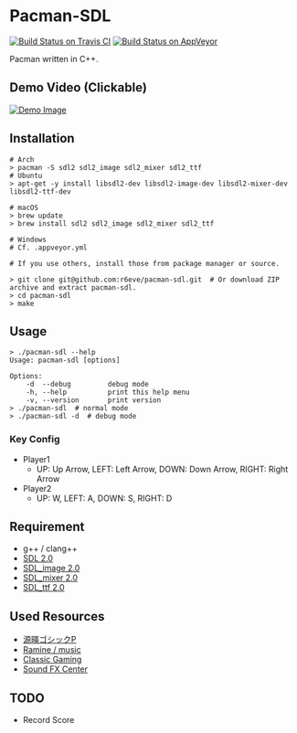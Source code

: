 Pacman-SDL
==========
[![Build Status on Travis CI][]][Travis CI Results]
[![Build Status on AppVeyor][]][AppVeyor Results]

Pacman written in C++.

## Demo Video (Clickable)

[![Demo Image][]][Demo Video]

## Installation

```console
# Arch
> pacman -S sdl2 sdl2_image sdl2_mixer sdl2_ttf
# Ubuntu
> apt-get -y install libsdl2-dev libsdl2-image-dev libsdl2-mixer-dev libsdl2-ttf-dev

# macOS
> brew update
> brew install sdl2 sdl2_image sdl2_mixer sdl2_ttf

# Windows
# Cf. .appveyor.yml

# If you use others, install those from package manager or source.

> git clone git@github.com:r6eve/pacman-sdl.git  # Or download ZIP archive and extract pacman-sdl.
> cd pacman-sdl
> make
```

## Usage

```console
> ./pacman-sdl --help
Usage: pacman-sdl [options]

Options:
    -d  --debug         debug mode
    -h, --help          print this help menu
    -v, --version       print version
> ./pacman-sdl  # normal mode
> ./pacman-sdl -d  # debug mode
```

### Key Config

* Player1
  * UP: Up Arrow, LEFT: Left Arrow, DOWN: Down Arrow, RIGHT: Right Arrow
* Player2
  * UP: W, LEFT: A, DOWN: S, RIGHT: D

## Requirement

* g++ / clang++
* [SDL 2.0][]
* [SDL_image 2.0][]
* [SDL_mixer 2.0][]
* [SDL_ttf 2.0][]

## Used Resources

* [源暎ゴシックP][]
* [Ramine / music][]
* [Classic Gaming][]
* [Sound FX Center][]

## TODO

* Record Score

[Build Status on Travis CI]: https://travis-ci.org/r6eve/pacman-sdl.svg?branch=master
[Travis CI Results]: https://travis-ci.org/r6eve/pacman-sdl
[Build Status on AppVeyor]: https://ci.appveyor.com/api/projects/status/r0owflvuqcyl651d?svg=true
[AppVeyor Results]: https://ci.appveyor.com/project/r6eve/pacman-sdl
[Demo Image]: http://img.youtube.com/vi/jTj5H4HFE68/0.jpg
[Demo Video]: https://youtu.be/jTj5H4HFE68
[SDL 2.0]: http://www.libsdl.org/
[SDL_image 2.0]: https://www.libsdl.org/projects/SDL_image/
[SDL_mixer 2.0]: https://www.libsdl.org/projects/SDL_mixer/
[SDL_ttf 2.0]: https://www.libsdl.org/projects/SDL_ttf/
[源暎ゴシックP]: https://okoneya.jp/font/genei-antique.html
[Ramine / music]: http://2ram.com/music.php
[Classic Gaming]: http://www.classicgaming.cc/classics/pac-man/sounds.php
[Sound FX Center]: http://soundfxcenter.com/download-sound/pacman-siren-sound-effect/

